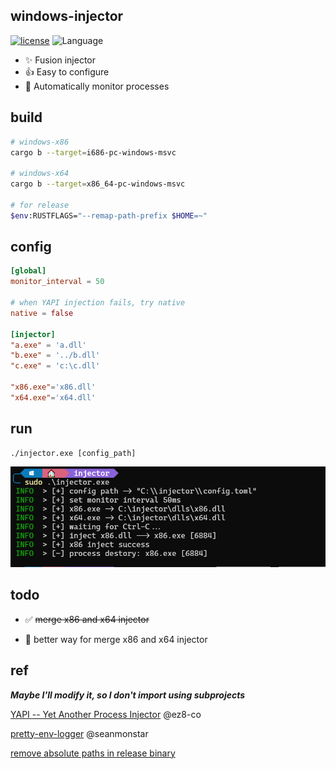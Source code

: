## windows-injector
[![license](https://img.shields.io/badge/license-MIT-yellow.svg?style=flat)](https://github.com/piz-ewing/injector/blob/main/LICENSE)
![Language](https://img.shields.io/badge/language-rust-brightgreen)

- ✨ Fusion injector
- 👍 Easy to configure
- 🚅 Automatically monitor processes

## build
```bash
# windows-x86
cargo b --target=i686-pc-windows-msvc

# windows-x64
cargo b --target=x86_64-pc-windows-msvc

# for release
$env:RUSTFLAGS="--remap-path-prefix $HOME=~"
```

## config
```toml
[global]
monitor_interval = 50

# when YAPI injection fails, try native
native = false

[injector]
"a.exe" = 'a.dll'
"b.exe" = '../b.dll'
"c.exe" = 'c:\c.dll'

"x86.exe"='x86.dll'
"x64.exe"='x64.dll'

```
## run

```
./injector.exe [config_path]
```

![demo](./demo.png)

## todo
- ✅ ~~merge x86 and x64 injector~~

- 📝 better way for merge x86 and x64 injector

## ref

***Maybe I'll modify it, so I don't import using subprojects***

[YAPI -- Yet Another Process Injector](https://github.com/ez8-co/yapi.git) @ez8-co

[pretty-env-logger](https://github.com/seanmonstar/pretty-env-logger.git) @seanmonstar

[remove absolute paths in release binary](https://users.rust-lang.org/t/how-to-remove-absolute-paths-in-release-binary/75969)
